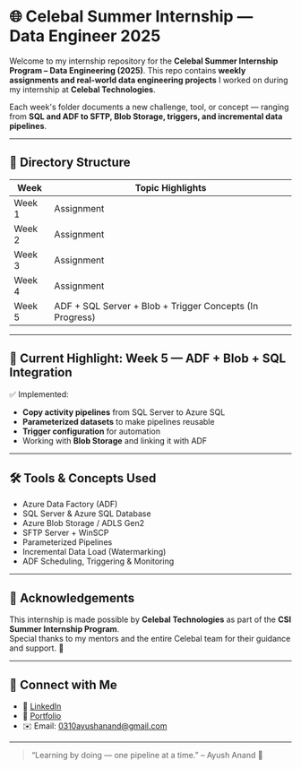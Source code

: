 # 🌐 Celebal Summer Internship — Data Engineer 2025

Welcome to my internship repository for the **Celebal Summer Internship Program – Data Engineering (2025)**. This repo contains **weekly assignments and real-world data engineering projects** I worked on during my internship at **Celebal Technologies**.

Each week's folder documents a new challenge, tool, or concept — ranging from **SQL and ADF to SFTP, Blob Storage, triggers, and incremental data pipelines**.

---

## 📁 Directory Structure

| Week      | Topic Highlights                                            |
|-----------|-------------------------------------------------------------|
| Week 1    | Assignment                                                  |
| Week 2    | Assignment                                                  |
| Week 3    | Assignment                                                  |
| Week 4    | Assignment                                                  |
| Week 5    | ADF + SQL Server + Blob + Trigger Concepts (In Progress)   |

---

## 🚀 Current Highlight: Week 5 — ADF + Blob + SQL Integration

✅ Implemented:
- **Copy activity pipelines** from SQL Server to Azure SQL
- **Parameterized datasets** to make pipelines reusable
- **Trigger configuration** for automation
- Working with **Blob Storage** and linking it with ADF

---

## 🛠️ Tools & Concepts Used

- Azure Data Factory (ADF)
- SQL Server & Azure SQL Database
- Azure Blob Storage / ADLS Gen2
- SFTP Server + WinSCP
- Parameterized Pipelines
- Incremental Data Load (Watermarking)
- ADF Scheduling, Triggering & Monitoring

---

## 🤝 Acknowledgements

This internship is made possible by **Celebal Technologies** as part of the **CSI Summer Internship Program**.  
Special thanks to my mentors and the entire Celebal team for their guidance and support. 🙏

---

## 🔗 Connect with Me

- 💼 [LinkedIn](https://www.linkedin.com/in/ayush03a)
- 📂 [Portfolio](https://github.com/Ayush03A)
- ✉️ Email: 0310ayushanand@gmail.com

---

> “Learning by doing — one pipeline at a time.” – Ayush Anand 🚀

